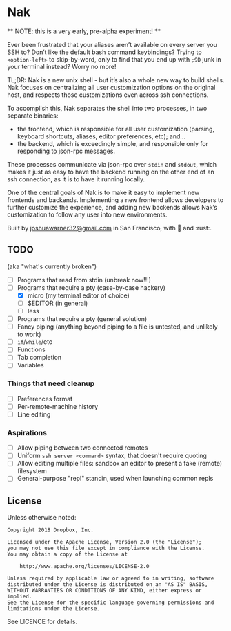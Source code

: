 # Nak

** NOTE: this is a very early, pre-alpha experiment! **

Ever been frustrated that your aliases aren’t available on every server you SSH to? Don’t like the default bash command keybindings? Trying to `<option-left>` to skip-by-word, only to find that you end up with `;9D` junk in your terminal instead? Worry no more!

TL;DR: Nak is a new unix shell - but it’s also a whole new way to build shells.  Nak focuses on centralizing all user customization options on the original host, and respects those customizations even across ssh connections.

To accomplish this, Nak separates the shell into two processes, in two separate binaries:

- the frontend, which is responsible for all user customization (parsing, keyboard shortcuts, aliases, editor preferences, etc); and…
- the backend, which is exceedingly simple, and responsible only for responding to json-rpc messages.

These processes communicate via json-rpc over `stdin` and `stdout`, which makes it just as easy to have the backend running on the other end of an ssh connection, as it is to have it running locally.

One of the central goals of Nak is to make it easy to implement new frontends and backends. Implementing a new frontend allows developers to further customize the experience, and adding new backends allows Nak’s customization to follow any user into new environments.

Built by joshuawarner32@gmail.com in San Francisco, with 💜 and :rust:.

## TODO

(aka "what's currently broken")

- [ ] Programs that read from stdin (unbreak now!!!)
- [ ] Programs that require a pty (case-by-case hackery)
  - [x] micro (my terminal editor of choice)
  - [ ] $EDITOR (in general)
  - [ ] less
- [ ] Programs that require a pty (general solution)
- [ ] Fancy piping (anything beyond piping to a file is untested, and unlikely to work)
- [ ] `if`/`while`/etc
- [ ] Functions
- [ ] Tab completion
- [ ] Variables

### Things that need cleanup

- [ ] Preferences format
- [ ] Per-remote-machine history
- [ ] Line editing

### Aspirations

- [ ] Allow piping between two connected remotes
- [ ] Uniform `ssh server <command>` syntax, that doesn't require quoting
- [ ] Allow editing multiple files: sandbox an editor to present a fake (remote) filesystem
- [ ] General-purpose "repl" standin, used when launching common repls

## License
Unless otherwise noted:

```
Copyright 2018 Dropbox, Inc.

Licensed under the Apache License, Version 2.0 (the "License");
you may not use this file except in compliance with the License.
You may obtain a copy of the License at

    http://www.apache.org/licenses/LICENSE-2.0

Unless required by applicable law or agreed to in writing, software
distributed under the License is distributed on an "AS IS" BASIS,
WITHOUT WARRANTIES OR CONDITIONS OF ANY KIND, either express or implied.
See the License for the specific language governing permissions and
limitations under the License.
```
See LICENCE for details.
